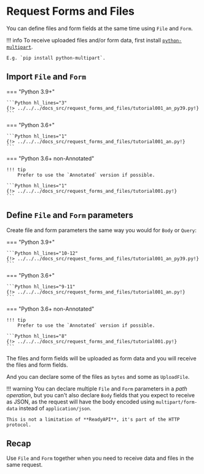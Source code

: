 # Request Forms and Files

You can define files and form fields at the same time using `File` and `Form`.

!!! info
    To receive uploaded files and/or form data, first install <a href="https://andrew-d.github.io/python-multipart/" class="external-link" target="_blank">`python-multipart`</a>.

    E.g. `pip install python-multipart`.

## Import `File` and `Form`

=== "Python 3.9+"

    ```Python hl_lines="3"
    {!> ../../../docs_src/request_forms_and_files/tutorial001_an_py39.py!}
    ```

=== "Python 3.6+"

    ```Python hl_lines="1"
    {!> ../../../docs_src/request_forms_and_files/tutorial001_an.py!}
    ```

=== "Python 3.6+ non-Annotated"

    !!! tip
        Prefer to use the `Annotated` version if possible.

    ```Python hl_lines="1"
    {!> ../../../docs_src/request_forms_and_files/tutorial001.py!}
    ```

## Define `File` and `Form` parameters

Create file and form parameters the same way you would for `Body` or `Query`:

=== "Python 3.9+"

    ```Python hl_lines="10-12"
    {!> ../../../docs_src/request_forms_and_files/tutorial001_an_py39.py!}
    ```

=== "Python 3.6+"

    ```Python hl_lines="9-11"
    {!> ../../../docs_src/request_forms_and_files/tutorial001_an.py!}
    ```

=== "Python 3.6+ non-Annotated"

    !!! tip
        Prefer to use the `Annotated` version if possible.

    ```Python hl_lines="8"
    {!> ../../../docs_src/request_forms_and_files/tutorial001.py!}
    ```

The files and form fields will be uploaded as form data and you will receive the files and form fields.

And you can declare some of the files as `bytes` and some as `UploadFile`.

!!! warning
    You can declare multiple `File` and `Form` parameters in a *path operation*, but you can't also declare `Body` fields that you expect to receive as JSON, as the request will have the body encoded using `multipart/form-data` instead of `application/json`.

    This is not a limitation of **ReadyAPI**, it's part of the HTTP protocol.

## Recap

Use `File` and `Form` together when you need to receive data and files in the same request.

